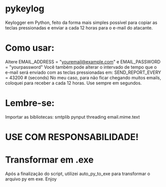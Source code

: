 # pykeylog
Keylogger em Python, feito da forma mais simples possível para copiar as teclas pressionadas e enviar a cada 12 horas para o e-mail do atacante.
# Como usar:
Altere EMAIL_ADDRESS = "youremail@example.com" e EMAIL_PASSWORD = "yourpassword"
Você também pode alterar o intervado de tempo que o e-mail será enviado com as teclas pressionadas em: SEND_REPORT_EVERY = 43200  # (seconds)
No meu caso, para não ficar chegando muitos emails, coloquei para receber a cada 12 horas. Use sempre em segundos.
# Lembre-se:
Importar as bibliotecas:
smtplib
pynput
threading
email.mime.text
# USE COM RESPONSABILIDADE!

# Transformar em .exe
Após a finalização do script, utilizei auto_py_to_exe para transformar o arquivo py em exe.
Enjoy
